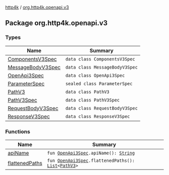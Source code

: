 [http4k](../index.md) / [org.http4k.openapi.v3](./index.md)

## Package org.http4k.openapi.v3

### Types

| Name | Summary |
|---|---|
| [ComponentsV3Spec](-components-v3-spec/index.md) | `data class ComponentsV3Spec` |
| [MessageBodyV3Spec](-message-body-v3-spec/index.md) | `data class MessageBodyV3Spec` |
| [OpenApi3Spec](-open-api3-spec/index.md) | `data class OpenApi3Spec` |
| [ParameterSpec](-parameter-spec/index.md) | `sealed class ParameterSpec` |
| [PathV3](-path-v3/index.md) | `data class PathV3` |
| [PathV3Spec](-path-v3-spec/index.md) | `data class PathV3Spec` |
| [RequestBodyV3Spec](-request-body-v3-spec/index.md) | `data class RequestBodyV3Spec` |
| [ResponseV3Spec](-response-v3-spec/index.md) | `data class ResponseV3Spec` |

### Functions

| Name | Summary |
|---|---|
| [apiName](api-name.md) | `fun `[`OpenApi3Spec`](-open-api3-spec/index.md)`.apiName(): `[`String`](https://kotlinlang.org/api/latest/jvm/stdlib/kotlin/-string/index.html) |
| [flattenedPaths](flattened-paths.md) | `fun `[`OpenApi3Spec`](-open-api3-spec/index.md)`.flattenedPaths(): `[`List`](https://kotlinlang.org/api/latest/jvm/stdlib/kotlin.collections/-list/index.html)`<`[`PathV3`](-path-v3/index.md)`>` |
